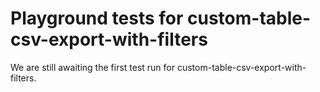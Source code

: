 # Playground tests for custom-table-csv-export-with-filters
We are still awaiting the first test run for custom-table-csv-export-with-filters.
